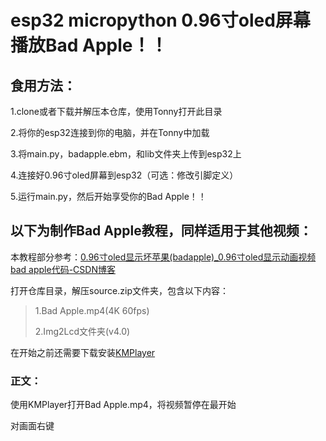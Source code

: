 # esp32 micropython 0.96寸oled屏幕播放Bad Apple！！

## 食用方法：

1.clone或者下载并解压本仓库，使用Tonny打开此目录

2.将你的esp32连接到你的电脑，并在Tonny中加载

3.将main.py，badapple.ebm，和lib文件夹上传到esp32上

4.连接好0.96寸oled屏幕到esp32（可选：修改引脚定义）

5.运行main.py，然后开始享受你的Bad Apple！！



## 以下为制作Bad Apple教程，同样适用于其他视频：

本教程部分参考：[0.96寸oled显示坏苹果(badapple)_0.96寸oled显示动画视频 bad apple代码-CSDN博客](https://blog.csdn.net/m0_47329175/article/details/130682985)

打开仓库目录，解压source.zip文件夹，包含以下内容：

> 1.Bad Apple.mp4(4K 60fps)
>
> 2.Img2Lcd文件夹(v4.0)

在开始之前还需要下载安装[KMPlayer](https://dn.kmplayer.com/Dn/kmp32/2411/KMPlayer_4.2.3.19.exe)


### 正文：

使用KMPlayer打开Bad Apple.mp4，将视频暂停在最开始

对画面右键

